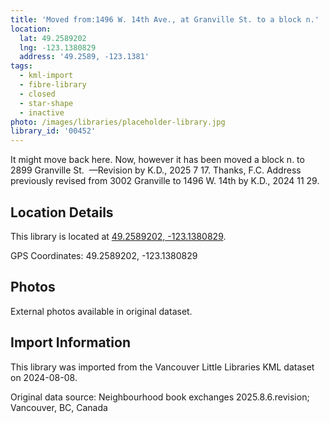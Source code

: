 ```yaml
---
title: 'Moved from:1496 W. 14th Ave., at Granville St. to a block n.'
location:
  lat: 49.2589202
  lng: -123.1380829
  address: '49.2589, -123.1381'
tags:
  - kml-import
  - fibre-library
  - closed
  - star-shape
  - inactive
photo: /images/libraries/placeholder-library.jpg
library_id: '00452'
---
```

It might move back here.
Now, however it has been moved a block n. to
2899 Granville St. 
—Revision by K.D., 2025 7 17. Thanks, F.C.
Address previously revised from 3002 Granville to 1496 W. 14th by K.D., 2024 11 29.

## Location Details

This library is located at [49.2589202, -123.1380829](https://www.google.com/maps?q=49.2589202,-123.1380829).

GPS Coordinates: 49.2589202, -123.1380829

## Photos

External photos available in original dataset.

## Import Information

This library was imported from the Vancouver Little Libraries KML dataset on 2024-08-08.

Original data source: Neighbourhood book exchanges 2025.8.6.revision; Vancouver, BC, Canada
